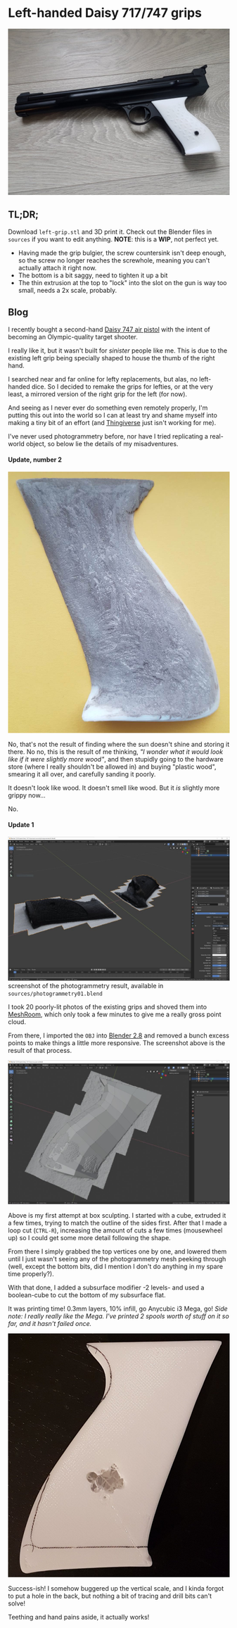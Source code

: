 # Left-handed Daisy 717/747 grips

![Current result](blog/result.jpg)

## TL;DR;
Download `left-grip.stl` and 3D print it.
Check out the Blender files in `sources` if you want to edit anything.
**NOTE**: this is a **WIP**, not perfect yet.

  * Having made the grip bulgier, the screw countersink isn't deep enough, so the screw no longer reaches the screwhole, meaning you can't actually attach it right now.
  * The bottom is a bit saggy, need to tighten it up a bit
  * The thin extrusion at the top to "lock" into the slot on the gun is way too small, needs a 2x scale, probably.

## Blog

I recently bought a second-hand [Daisy 747 air pistol](https://www.pyramydair.com/s/m/Daisy_Match_Grade_Avanti_747_Triumph_Match/308) with the intent of becoming an Olympic-quality target shooter.

I really like it, but it wasn't built for *sinister* people like me.
This is due to the existing left grip being specially shaped to house the thumb of the right hand.

I searched near and far online for lefty replacements, but alas, no left-handed dice.
So I decided to remake the grips for lefties, or at the very least, a mirrored version of the right grip for the left (for now).

And seeing as I never ever do something even remotely properly, I'm putting this out into the world so I can at least try and shame myself into making a tiny bit of an effort (and [Thingiverse](http://www.thingiverse.com) just isn't working for me).

I've never used photogrammetry before, nor have I tried replicating a real-world object, so below lie the details of my misadventures.

#### Update, number 2

![Current result](blog/attempt02.jpg)

No, that's not the result of finding where the sun doesn't shine and storing it there.
No no, this is the result of me thinking, *"I wonder what it would look like if it were slightly more wood"*, and then stupidly going to the hardware store (where I really shouldn't be allowed in) and buying "plastic wood", smearing it all over, and carefully sanding it poorly.

It doesn't look like wood.
It doesn't smell like wood.
But it *is* slightly more grippy now...

No.

#### Update 1

![Current result](blog/photogrammetry01.jpg)
screenshot of the photogrammetry result, available in `sources/photogrammetry01.blend`

I took 20 poorly-lit photos of the existing grips and shoved them into [MeshRoom](https://alicevision.org/#meshroom), which only took a few minutes to give me a really gross point cloud.

From there, I imported the `OBJ` into [Blender 2.8](https://www.blender.org/) and removed a bunch excess points to make things a little more responsive. The screenshot above is the result of that process.

![Box base](blog/boxbase.jpg)

Above is my first attempt at box sculpting.
I started with a cube, extruded it a few times, trying to match the outline of the sides first.
After that I made a loop cut (`CTRL-R`), increasing the amount of cuts a few times (mousewheel up) so I could get some more detail following the shape.

From there I simply grabbed the top vertices one by one, and lowered them until I just wasn't seeing any of the photogrammetry mesh peeking through (well, except the bottom bits, did I mention I don't do anything in my spare time properly?).

With that done, I added a subsurface modifier -2 levels- and used a boolean-cube to cut the bottom of my subsurface flat.

It was printing time!
0.3mm layers, 10% infill, go Anycubic i3 Mega, go!
*Side note: I really really like the Mega. I've printed 2 spools worth of stuff on it so far, and it hasn't failed once.* 

![Attempt #1](blog/attempt01.jpg)

Success-ish!
I somehow buggered up the vertical scale, and I kinda forgot to put a hole in the back, but nothing a bit of tracing and drill bits can't solve!

Teething and hand pains aside, it actually works!